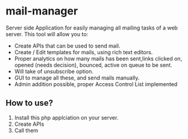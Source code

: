 # mail-manager
Server side Application for easily managing all mailing tasks of a web server. This tool will allow you to:
 - Create APIs that can be used to send mail.
 - Create / Edit templates for mails, using rich text editors.
 - Proper analytics on how many mails has been sent,links clicked on, opened (needs decision), bounced, active on queue to be sent.
 - Will take of unsubscribe option.
 - GUI to manage all these, and send mails manually.
 - Admin addition possible, proper Access Control List implemented

## How to use?
1. Install this php applciation on your server.
2. Create APIs
3. Call them
